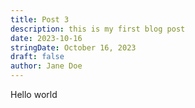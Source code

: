 ```yaml
---
title: Post 3
description: this is my first blog post
date: 2023-10-16
stringDate: October 16, 2023
draft: false
author: Jane Doe
---
```

Hello world